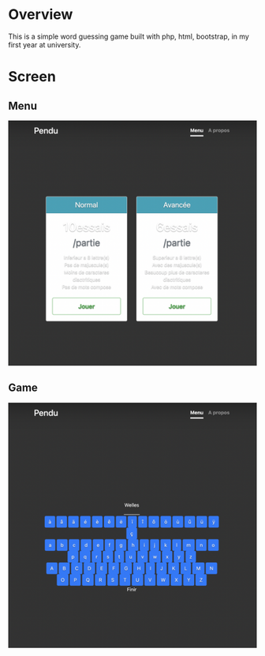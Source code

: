 # Overview
This is a simple word guessing game built with php, html, bootstrap,
in my first year at university.

# Screen
## Menu
![](screenshoot/menu.png)

## Game
![](screenshoot/jeu.png)